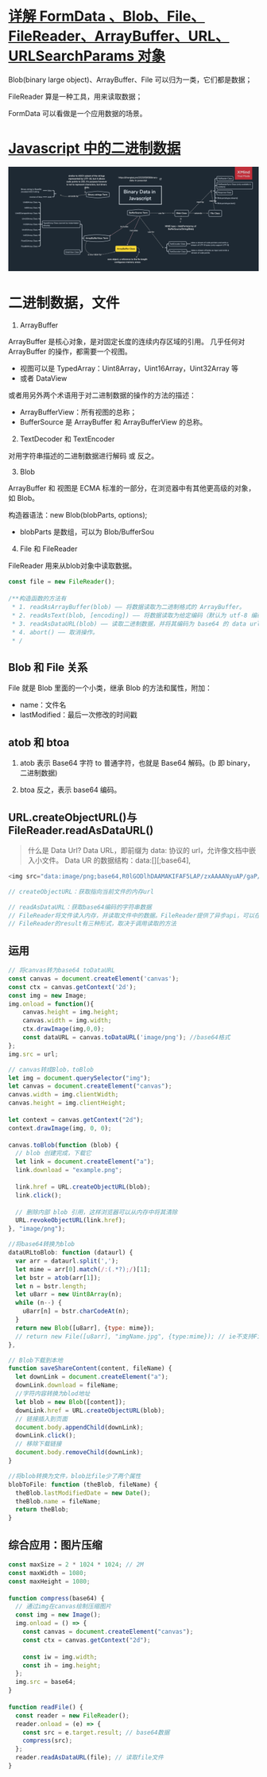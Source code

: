 # [详解 FormData 、Blob、File、FileReader、ArrayBuffer、URL、URLSearchParams 对象](https://www.jianshu.com/p/67702e025ede)

Blob(binary large object)、ArrayBuffer、File 可以归为一类，它们都是数据；

FileReader 算是一种工具，用来读取数据；

FormData 可以看做是一个应用数据的场景。

# [Javascript 中的二进制数据](https://zhangkai.pro/2020/09/09/binary-data-in-javascript)

![Javascript 中的二进制数据](../../imgs/binary-data-in-javascript.png)

# 二进制数据，文件

1. ArrayBuffer

ArrayBuffer 是核心对象，是对固定长度的连续内存区域的引用。
几乎任何对 ArrayBuffer 的操作，都需要一个视图。

- 视图可以是 TypedArray：Uint8Array，Uint16Array，Uint32Array 等
- 或者 DataView

或者用另外两个术语用于对二进制数据的操作的方法的描述：

- ArrayBufferView：所有视图的总称；
- BufferSource 是 ArrayBuffer 和 ArrayBufferView 的总称。

2. TextDecoder 和 TextEncoder

对用字符串描述的二进制数据进行解码 或 反之。

3. Blob

ArrayBuffer 和 视图是 ECMA 标准的一部分，在浏览器中有其他更高级的对象，如 Blob。

构造器语法：new Blob(blobParts, options);

- blobParts 是数组，可以为 Blob/BufferSou

4. File 和 FileReader

FileReader 用来从blob对象中读取数据。

```js
const file = new FileReader();

/**构造函数的方法有
 * 1. readAsArrayBuffer(blob) —— 将数据读取为二进制格式的 ArrayBuffer。
 * 2. readAsText(blob, [encoding]) —— 将数据读取为给定编码（默认为 utf-8 编码）的文本字符串。
 * 3. readAsDataURL(blob) —— 读取二进制数据，并将其编码为 base64 的 data url。
 * 4. abort() —— 取消操作。
 * / 
```

## Blob 和 File 关系

File 就是 Blob 里面的一个小类，继承 Blob 的方法和属性，附加：

- name：文件名
- lastModified：最后一次修改的时间戳

## atob 和 btoa

1. atob 表示 Base64 字符 to 普通字符，也就是 Base64 解码。(b 即 binary，二进制数据)

2. btoa 反之，表示 base64 编码。

## URL.createObjectURL()与 FileReader.readAsDataURL()

> 什么是 Data Url?
> Data URL，即前缀为 data: 协议的 url，允许像文档中嵌入小文件。
> Data UR 的数据结构：data:[<mediatype>][;base64],<data>

```js data-url 举例：base64编码的字符串
<img src="data:image/png;base64,R0lGODlhDAAMAKIFAF5LAP/zxAAAANyuAP/gaP///wAAAAAAACH5BAEAAAUALAAAAAAMAAwAAAMlWLPcGjDKFYi9lxKBOaGcF35DhWHamZUW0K4mAbiwWtuf0uxFAgA7">

```

```js
// createObjectURL：获取指向当前文件的内存url
```

```js
// readAsDataURL：获取base64编码的字符串数据
// FileReader将文件读入内存，并读取文件中的数据。FileReader提供了异步api，可以在浏览器主线程中异步访问文件系统，读取文件中的数据。
// FileReader的result有三种形式，取决于调用读取的方法
```

## 运用

```js
// 将canvas转为base64 toDataURL
const canvas = document.createElement('canvas');
const ctx = canvas.getContext('2d');
const img = new Image;
img.onload = function(){
    canvas.height = img.height;
    canvas.width = img.width;
    ctx.drawImage(img,0,0);
    const dataURL = canvas.toDataURL('image/png'); //base64格式
};
img.src = url;
```

```js
// canvas转成Blob，toBlob
let img = document.querySelector("img");
let canvas = document.createElement("canvas");
canvas.width = img.clientWidth;
canvas.height = img.clientHeight;

let context = canvas.getContext("2d");
context.drawImage(img, 0, 0);

canvas.toBlob(function (blob) {
  // blob 创建完成，下载它
  let link = document.createElement("a");
  link.download = "example.png";

  link.href = URL.createObjectURL(blob);
  link.click();

  // 删除内部 blob 引用，这样浏览器可以从内存中将其清除
  URL.revokeObjectURL(link.href);
}, "image/png");
```

```js
//将base64转换为blob
dataURLtoBlob: function (dataurl) {
  var arr = dataurl.split(',');
  let mime = arr[0].match(/:(.*?);/)[1];
  let bstr = atob(arr[1]);
  let n = bstr.length;
  let u8arr = new Uint8Array(n);
  while (n--) {
    u8arr[n] = bstr.charCodeAt(n);
  }
  return new Blob([u8arr], {type: mime});
  // return new File([u8arr], "imgName.jpg", {type:mime}); // ie不支持File对象，只有这一行有差异
},
```

```js
// Blob下载到本地
function saveShareContent(content, fileName) {
  let downLink = document.createElement("a");
  downLink.download = fileName;
  //字符内容转换为blod地址
  let blob = new Blob([content]);
  downLink.href = URL.createObjectURL(blob);
  // 链接插入到页面
  document.body.appendChild(downLink);
  downLink.click();
  // 移除下载链接
  document.body.removeChild(downLink);
}
```

```js
//将blob转换为文件，blob比file少了两个属性
blobToFile: function (theBlob, fileName) {
  theBlob.lastModifiedDate = new Date();
  theBlob.name = fileName;
  return theBlob;
}
```

## 综合应用：图片压缩

```js
const maxSize = 2 * 1024 * 1024; // 2M
const maxWidth = 1080;
const maxHeight = 1080;

function compress(base64) {
  // 通过img在canvas绘制压缩图片
  const img = new Image();
  img.onload = () => {
    const canvas = document.createElement("canvas");
    const ctx = canvas.getContext("2d");

    const iw = img.width;
    const ih = img.height;
  };
  img.src = base64;
}

function readFile() {
  const reader = new FileReader();
  reader.onload = (e) => {
    const src = e.target.result; // base64数据
    compress(src);
  };
  reader.readAsDataURL(file); // 读取file文件
}
```
